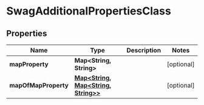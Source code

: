 
# SwagAdditionalPropertiesClass

## Properties
Name | Type | Description | Notes
------------ | ------------- | ------------- | -------------
**mapProperty** | **Map&lt;String, String&gt;** |  |  [optional]
**mapOfMapProperty** | [**Map&lt;String, Map&lt;String, String&gt;&gt;**](Map.md) |  |  [optional]



